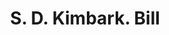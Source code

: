 ---
doi: 10.7916/D8D238ND
date_other: '1880'
date_other_textual: 1880-1889
form: printed ephemera
genre:
- Invoices
name:
- S. D. Kimbark
object_in_context_url: https://biggert.cul.columbia.edu/items/view/ave_biggert_00241
subject_hierarchical_geographic:
- Chicago, Illinois, United States
subject_name:
- S. D. Kimbark
title: S. D. Kimbark. Bill
sort_title: S. D. Kimbark. Bill
call_number: ave_biggert_00241
coordinates:
- 41.83694444444445,-87.68472222222222
pid: ave_biggert_00241
identifiers: ave_biggert_00241
thumbnail: false
permalink: /biggert/ave_biggert_00241/
layout: iiif-image-page
---